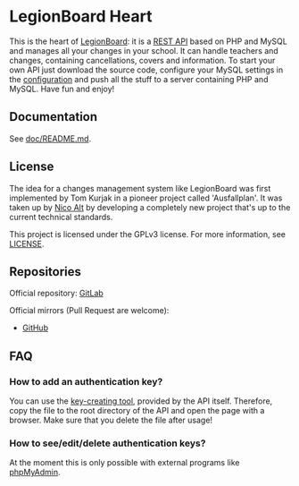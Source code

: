 # LegionBoard Heart

This is the heart of [LegionBoard](https://gitlab.com/legionboard): it
is a
[REST API](https://en.wikipedia.org/wiki/Representational_state_transfer)
based on PHP and MySQL and manages all your changes in your school. It
can handle teachers and changes, containing cancellations, covers and
information. To start your own API just download the source code,
configure your MySQL settings in the
[configuration](src/lib/configuration-template.ini) and push all the
stuff to a server containing PHP and MySQL. Have fun and enjoy!

## Documentation

See [doc/README.md](doc/README.md).

## License

The idea for a changes management system like LegionBoard was first
implemented by Tom Kurjak in a pioneer project called 'Ausfallplan'. It
was taken up by [Nico Alt](mailto:nicoalt@posteo.org) by developing a
completely new project that's up to the current technical standards.

This project is licensed under the GPLv3 license. For more information,
see [LICENSE](./LICENSE).

## Repositories

Official repository:
[GitLab](https://gitlab.com/legionboard/heart)

Official mirrors (Pull Request are welcome):
* [GitHub](https://github.com/legionboard/heart)

## FAQ

### How to add an authentication key?

You can use the [key-creating tool](src/lib/tools/createKey.php),
provided by the API itself. Therefore, copy the file to the root
directory of the API and open the page with a browser. Make sure that
you delete the file after usage!

### How to see/edit/delete authentication keys?

At the moment this is only possible with external programs like
[phpMyAdmin](https://www.phpmyadmin.net).
